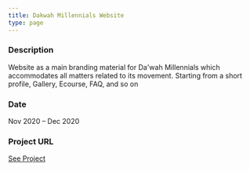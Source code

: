 ```yaml
---
title: Dakwah Millennials Website
type: page
---
```


### Description

Website as a main branding material for Da'wah Millennials which accommodates all matters related to its movement. Starting from a short profile, Gallery, Ecourse, FAQ, and so on

### Date

Nov 2020 – Dec 2020

### Project URL

[See Project](https://e-course.zharmedia.my.id/dakwahmillennials/)
